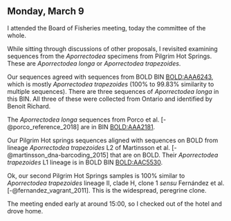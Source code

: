 
## Monday, March 9

I attended the Board of Fisheries meeting, today the committee of the whole.

While sitting through discussions of other proposals, I revisited examining sequences from the *Aporrectodea* specimens from Pilgrim Hot Springs. These are *Aporrectodea longa* or *Aporrectodea trapezoides*. 

Our sequences agreed with sequences from BOLD BIN [BOLD:AAA6243](http://boldsystems.org/index.php/Public_BarcodeCluster?clusteruri=BOLD:AAA6243), which is mostly *Aporrectodea trapezoides* (100% to 99.83% similarity to multiple sequences). There are three sequences of *Aporrectodea longa* in this BIN. All three of these were collected from Ontario and identified by Benoit Richard.

The *Aporrectodea longa* sequences from Porco et al. [-@porco_reference_2018] are in BIN [BOLD:AAA2181](http://boldsystems.org/index.php/Public_BarcodeCluster?clusteruri=BOLD:AAA2181).

Our Pilgrim Hot springs sequences aligned with sequences on BOLD from lineage *Aporrectodea trapezoides* L2 of Martinsson et al. [-@martinsson_dna-barcoding_2015] that are on BOLD. Their *Aporrectodea trapezoides* L1 lineage is in BOLD BIN [BOLD:AAC5530](http://boldsystems.org/index.php/Public_BarcodeCluster?clusteruri=BOLD:AAC5530).

Ok, our second Pilgrim Hot Springs samples is 100% similar to *Aporrectodea trapezoides* lineage II, clade H, clone 1 *sensu* Fernández et al. [-@fernandez_vagrant_2011]. This is the widespread, peregrine clone.

The meeting ended early at around 15:00, so I checked out of the hotel and drove home.

